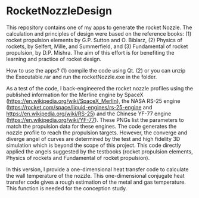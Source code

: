 # RocketNozzleDesign
This repository contains one of my apps to generate the rocket Nozzle. The calculation and principles of design were based on the reference books: (1) rocket propulsion elements by G.P. Sutton and O. Biblarz, (2) Physics of rockets, by Selfert, Mille, and Summerfield, and (3) Fundamental of rocket propulsion, by D.P. Mishra. The aim of this effort is for benefiting the learning and practice of rocket design.  
  
How to use the apps?
  (1) compile the code using Qt.
  (2) or you can unzip the Executable.rar and run the rocketNozzle.exe in the folder.
  
As a test of the code, I back-engineered the rocket nozzle profiles using the published information for the Merline engine by SpaceX (https://en.wikipedia.org/wiki/SpaceX_Merlin), the NASA RS-25 engine (https://rocket.com/space/liquid-engines/rs-25-engine and https://en.wikipedia.org/wiki/RS-25) and the Chinese YF-77 engine (https://en.wikipedia.org/wiki/YF-77). These PNGs list the parameters to match the propulsion data for these engines. The code generates the nozzle profile to reach the propulsion targets. However, the converge and diverge angel of curves are determined by the test and high fidelity 3D simulation which is beyond the scope of this project. This code directly applied the angels suggested by the testbooks (rocket propulsion elements, Physics of rockets and Fundamental of rocket propulsion).

In this version, I provide a one-dimensional heat transfer code to calculate the wall temperature of the nozzle. This one-dimensional conjugate heat transfer code gives a rough estimation of the metal and gas temperature. This function is needed for the conception study. 
